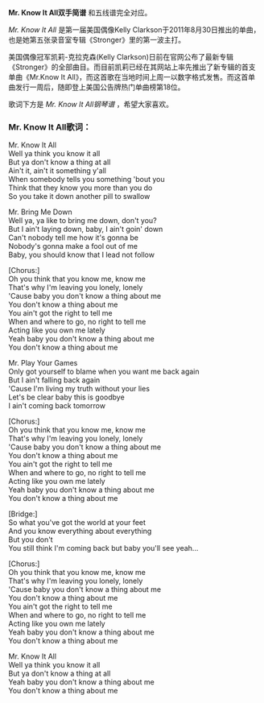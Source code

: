 

**Mr. Know It All双手简谱** 和五线谱完全对应。

_Mr. Know It All_ 是第一届美国偶像Kelly
Clarkson于2011年8月30日推出的单曲，也是她第五张录音室专辑《Stronger》里的第一波主打。

美国偶像冠军凯莉-克拉克森(Kelly
Clarkson)日前在官网公布了最新专辑《Stronger》的全部曲目。而目前凯莉已经在其网站上率先推出了新专辑的首支单曲《Mr.Know It
All》，而这首歌在当地时间上周一以数字格式发售。而这首单曲发行一周后，随即登上美国公告牌热门单曲榜第18位。

歌词下方是 _Mr. Know It All钢琴谱_ ，希望大家喜欢。

### Mr. Know It All歌词：

Mr. Know It All  
Well ya think you know it all  
But ya don't know a thing at all  
Ain't it, ain't it something y'all  
When somebody tells you something 'bout you  
Think that they know you more than you do  
So you take it down another pill to swallow

Mr. Bring Me Down  
Well ya, ya like to bring me down, don't you?  
But I ain't laying down, baby, I ain't goin' down  
Can't nobody tell me how it's gonna be  
Nobody's gonna make a fool out of me  
Baby, you should know that I lead not follow

[Chorus:]  
Oh you think that you know me, know me  
That's why I'm leaving you lonely, lonely  
'Cause baby you don't know a thing about me  
You don't know a thing about me  
You ain't got the right to tell me  
When and where to go, no right to tell me  
Acting like you own me lately  
Yeah baby you don't know a thing about me  
You don't know a thing about me

Mr. Play Your Games  
Only got yourself to blame when you want me back again  
But I ain't falling back again  
'Cause I'm living my truth without your lies  
Let's be clear baby this is goodbye  
I ain't coming back tomorrow

[Chorus:]  
Oh you think that you know me, know me  
That's why I'm leaving you lonely, lonely  
'Cause baby you don't know a thing about me  
You don't know a thing about me  
You ain't got the right to tell me  
When and where to go, no right to tell me  
Acting like you own me lately  
Yeah baby you don't know a thing about me  
You don't know a thing about me

[Bridge:]  
So what you've got the world at your feet  
And you know everything about everything  
But you don't  
You still think I'm coming back but baby you'll see yeah...

[Chorus:]  
Oh you think that you know me, know me  
That's why I'm leaving you lonely, lonely  
'Cause baby you don't know a thing about me  
You don't know a thing about me  
You ain't got the right to tell me  
When and where to go, no right to tell me  
Acting like you own me lately  
Yeah baby you don't know a thing about me  
You don't know a thing about me

Mr. Know It All  
Well ya think you know it all  
But ya don't know a thing at all  
Yeah baby you don't know a thing about me  
You don't know a thing about me

